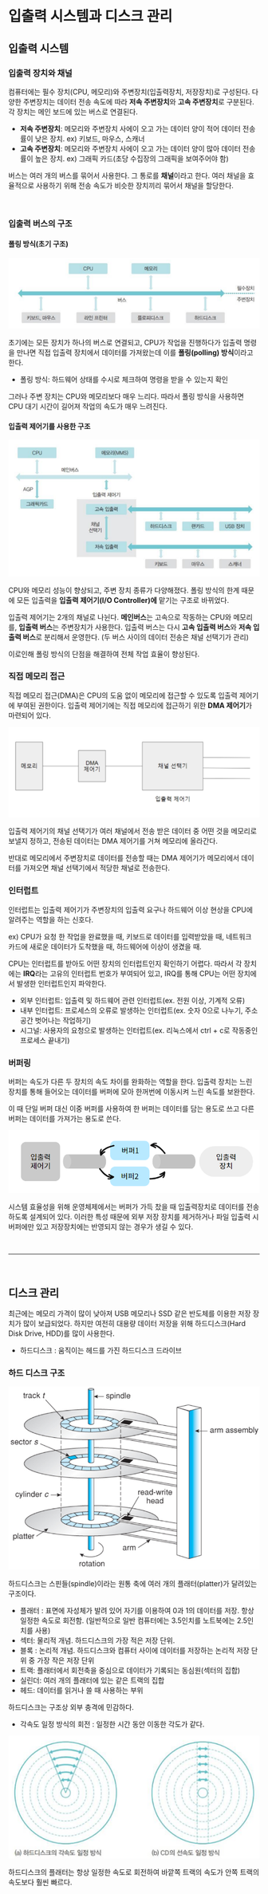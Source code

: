 # 입출력 시스템과 디스크 관리

## 입출력 시스템

### 입출력 장치와 채널

컴퓨터에는 필수 장치(CPU, 메모리)와 주변장치(입출력장치, 저장장치)로 구성된다. 다양한 주변장치는 데이터 전송 속도에 따라 **저속 주변장치**와 **고속 주변장치**로 구분된다. 각 장치는 메인 보드에 있는 버스로 연결된다.

- **저속 주변장치**: 메모리와 주변장치 사에이 오고 가는 데이터 양이 적어 데이터 전송률이 낮은 장치. ex) 키보드, 마우스, 스캐너
- **고속 주변장치**: 메모리와 주변장치 사에이 오고 가는 데이터 양이 많아 데이터 전송률이 높은 장치. ex) 그래픽 카드(초당 수집장의 그래픽을 보여주어야 함)

버스는 여러 개의 버스를 묶어서 사용한다. 그 통로를 **채널**이라고 한다. 여러 채널을 효율적으로 사용하기 위해 전송 속도가 비슷한 장치끼리 묶어서 채널을 할당한다.

<br>

### 입출력 버스의 구조

#### 폴링 방식(초기 구조)
![img](./img/polling.png)

초기에는 모든 장치가 하나의 버스로 연결되고, CPU가 작업을 진행하다가 입출력 명령을 만나면 직접 입출력 장치에서 데이터를 가져왔는데 이를 **폴링(polling) 방식**이라고 한다.

- 폴링 방식: 하드웨어 상태를 수시로 체크하여 명령을 받을 수 있는지 확인

그러나 주변 장치는 CPU와 메모리보다 매우 느리다. 따라서 폴링 방식을 사용하면 CPU 대기 시간이 길어져 작업의 속도가 매우 느려진다.

#### 입출력 제어기를 사용한 구조
![IO](./img/iocontroller2.png)

CPU와 메모리 성능이 향상되고, 주변 장치 종류가 다양해졌다. 폴링 방식의 한계 때문에 모든 입출력을 **입출력 제어기(I/O Controller)에** 맡기는 구조로 바뀌었다.

입출력 제어기는 2개의 채널로 나뉜다. **메인버스**는 고속으로 작동하는 CPU와 메모리를, **입출력 버스**는 주변장치가 사용한다. 입출력 버스는 다시 **고속 입출력 버스**와 **저속 입출력 버스**로 분리해서 운영한다. (두 버스 사이의 데이터 전송은 채널 선택기가 관리)

이로인해 폴링 방식의 단점을 해결하여 전체 작업 효율이 향상된다.



### 직접 메모리 접근

직접 메모리 접근(DMA)은 CPU의 도움 없이 메모리에 접근할 수 있도록 입출력 제어기에 부여된 권한이다. 입출력 제어기에는 직접 메모리에 접근하기 위한 **DMA 제어기**가 마련되어 있다.

![IO2](./img/3.png)

입출력 제어기의 채널 선택기가 여러 채널에서 전송 받은 데이터 중 어떤 것을 메모리로 보낼지 정하고, 전송된 데이터는 DMA 제어기를 거쳐 메모리에 올라간다.

반대로 메모리에서 주변장치로 데이터를 전송할 때는 DMA 제어기가 메모리에서 데이터를 가져오면 채널 선택기에서 적당한 채널로 전송한다.




### 인터럽트

인터럽트는 입출력 제어기가 주변장치의 입출력 요구나 하드웨어 이상 현상을 CPU에 알려주는 역할을 하는 신호다.

ex) CPU가 요청 한 작업을 완료했을 때, 키보드로 데이터를 입력받았을 때, 네트워크 카드에 새로운 데이터가 도착했을 때, 하드웨어에 이상이 생겼을 때.

CPU는 인터럽트를 받아도 어떤 장치의 인터럽트인지 확인하기 어렵다. 따라서 각 장치에는 **IRQ**라는 고유의 인터럽트 번호가 부여되어 있고, IRQ를 통해 CPU는 어떤 장치에서 발생한 인터럽트인지 파악한다.

- 외부 인터럽트: 입출력 및 하드웨어 관련 인터럽트(ex. 전원 이상, 기계적 오류)
- 내부 인터럽트: 프로세스의 오류로 발생하는 인터럽트(ex. 숫자 0으로 나누기, 주소공간 벗어나는 작업하기)
- 시그널: 사용자의 요청으로 발생하는 인터럽트(ex. 리눅스에서 ctrl + c로 작동중인 프로세스 끝내기)


### 버퍼링

버퍼는 속도가 다른 두 장치의 속도 차이를 완화하는 역할을 한다. 입출력 장치는 느린 장치를 통해 들어오는 데이터를 버퍼에 모아 한꺼번에 이동시켜 느린 속도를 보완한다.


 이 때 단일 버퍼 대신 이중 버퍼를 사용하여 한 버퍼는 데이터를 담는 용도로 쓰고 다른 버퍼는 데이터를 가져가는 용도로 쓴다.

![buffer](./img/buffer.png)

시스템 효율성을 위해 운영체제에서는 버퍼가 가득 찼을 때 입출력장치로 데이터를 전송하도록 설계되어 있다. 이러한 특성 때문에 외부 저장 장치를 제거하거나 파일 입출력 시 버퍼에만 있고 저장장치에는 반영되지 않는 경우가 생길 수 있다.

<br>

---

<br>


## 디스크 관리

최근에는 메모리 가격이 많이 낮아져 USB 메모리나 SSD 같은 반도체를 이용한 저장 장치가 많이 보급되었다. 하지만 여전히 대용량 데이터 저장을 위해 하드디스크(Hard Disk Drive, HDD)를 많이 사용한다. 
- 하드디스크 : 움직이는 헤드를 가진 하드디스크 드라이브

### 하드 디스크 구조

![buffer](./img/harddisk.png)

하드디스크는 스핀들(spindle)이라는 원통 축에 여러 개의 플래터(platter)가 달려있는 구조이다.

- 플래터 : 표면에 자성체가 발려 있어 자기를 이용하여 0과 1의 데이터를 저장. 항상 일정한 속도로 회전함. (일반적으로 일반 컴퓨터에는 3.5인치를 노트북에는 2.5인치를 사용)
- 섹터: 물리적 개념. 하드디스크의 가장 적은 저장 단위.
- 블록 : 논리적 개념. 하드디스크와 컴퓨터 사이에 데이터를 저장하는 논리적 저장 단위 중 가장 작은 저장 단위
- 트랙: 플래터에서 회전축을 중심으로 데이터가 기록되는 동심원(섹터의 집합)
- 실린더: 여러 개의 플래터에 있는 같은 트랙의 집합
- 헤드: 데이터를 읽거나 쓸 때 사용하는 부위

하드디스크는 구조상 외부 충격에 민감하다.

* 각속도 일정 방식의 회전 : 일정한 시간 동안 이동한 각도가 같다.

![img](./img/moving.png)

하드디스크의 플래터는 항상 일정한 속도로 회전하여 바깥쪽 트랙의 속도가 안쪽 트랙의 속도보다 훨씬 빠르다.
